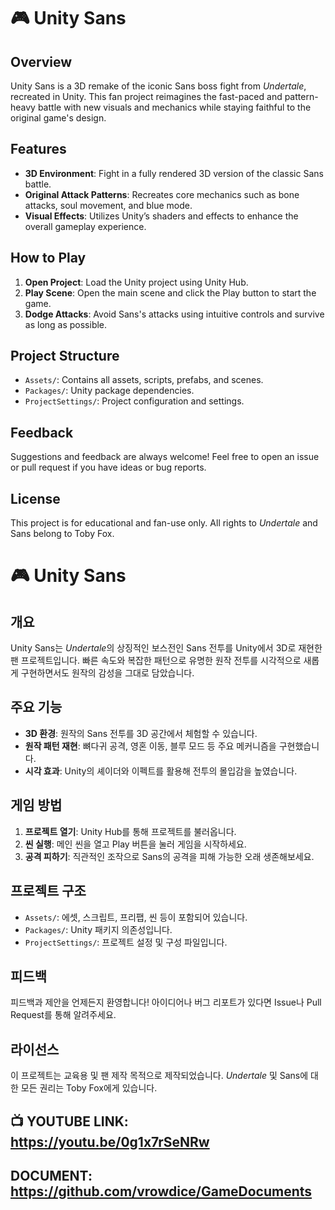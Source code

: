 # 🎮 Unity Sans

## Overview
Unity Sans is a 3D remake of the iconic Sans boss fight from *Undertale*, recreated in Unity. This fan project reimagines the fast-paced and pattern-heavy battle with new visuals and mechanics while staying faithful to the original game's design.

## Features
- **3D Environment**: Fight in a fully rendered 3D version of the classic Sans battle.
- **Original Attack Patterns**: Recreates core mechanics such as bone attacks, soul movement, and blue mode.
- **Visual Effects**: Utilizes Unity’s shaders and effects to enhance the overall gameplay experience.

## How to Play
1. **Open Project**: Load the Unity project using Unity Hub.
2. **Play Scene**: Open the main scene and click the Play button to start the game.
3. **Dodge Attacks**: Avoid Sans's attacks using intuitive controls and survive as long as possible.

## Project Structure
- `Assets/`: Contains all assets, scripts, prefabs, and scenes.
- `Packages/`: Unity package dependencies.
- `ProjectSettings/`: Project configuration and settings.

## Feedback
Suggestions and feedback are always welcome! Feel free to open an issue or pull request if you have ideas or bug reports.

## License
This project is for educational and fan-use only. All rights to *Undertale* and Sans belong to Toby Fox.

# 🎮 Unity Sans

## 개요
Unity Sans는 *Undertale*의 상징적인 보스전인 Sans 전투를 Unity에서 3D로 재현한 팬 프로젝트입니다. 빠른 속도와 복잡한 패턴으로 유명한 원작 전투를 시각적으로 새롭게 구현하면서도 원작의 감성을 그대로 담았습니다.

## 주요 기능
- **3D 환경**: 원작의 Sans 전투를 3D 공간에서 체험할 수 있습니다.
- **원작 패턴 재현**: 뼈다귀 공격, 영혼 이동, 블루 모드 등 주요 메커니즘을 구현했습니다.
- **시각 효과**: Unity의 셰이더와 이펙트를 활용해 전투의 몰입감을 높였습니다.

## 게임 방법
1. **프로젝트 열기**: Unity Hub를 통해 프로젝트를 불러옵니다.
2. **씬 실행**: 메인 씬을 열고 Play 버튼을 눌러 게임을 시작하세요.
3. **공격 피하기**: 직관적인 조작으로 Sans의 공격을 피해 가능한 오래 생존해보세요.

## 프로젝트 구조
- `Assets/`: 에셋, 스크립트, 프리팹, 씬 등이 포함되어 있습니다.
- `Packages/`: Unity 패키지 의존성입니다.
- `ProjectSettings/`: 프로젝트 설정 및 구성 파일입니다.

## 피드백
피드백과 제안을 언제든지 환영합니다! 아이디어나 버그 리포트가 있다면 Issue나 Pull Request를 통해 알려주세요.

## 라이선스
이 프로젝트는 교육용 및 팬 제작 목적으로 제작되었습니다. *Undertale* 및 Sans에 대한 모든 권리는 Toby Fox에게 있습니다.

## 📺 YOUTUBE LINK: https://youtu.be/0g1x7rSeNRw
## DOCUMENT: https://github.com/vrowdice/GameDocuments
